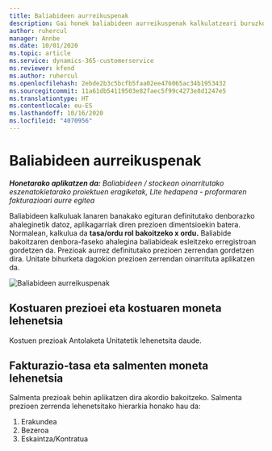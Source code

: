 ```yaml
---
title: Baliabideen aurreikuspenak
description: Gai honek baliabideen aurreikuspenak kalkulatzeari buruzko informazioa eskaintzen du Project Operations-en.
author: ruhercul
manager: Annbe
ms.date: 10/01/2020
ms.topic: article
ms.service: dynamics-365-customerservice
ms.reviewer: kfend
ms.author: ruhercul
ms.openlocfilehash: 2ebde2b3c5bcfb5faa02ee476065ac34b1953432
ms.sourcegitcommit: 11a61db54119503e82faec5f99c4273e8d1247e5
ms.translationtype: HT
ms.contentlocale: eu-ES
ms.lasthandoff: 10/16/2020
ms.locfileid: "4070956"
---
```

# <a name="resource-estimates"></a>Baliabideen aurreikuspenak

_**Honetarako aplikatzen da:** Baliabideen / stockean oinarritutako eszenatokietarako proiektuen eragiketak, Lite hedapena - proformaren fakturazioari aurre egitea_

Baliabideen kalkuluak lanaren banakako egituran definitutako denborazko ahaleginetik datoz, aplikagarriak diren prezioen dimentsioekin batera. Normalean, kalkulua da **tasa/ordu rol bakoitzeko x ordu.** Baliabide bakoitzaren denbora-faseko ahalegina baliabideak esleitzeko erregistroan gordetzen da. Prezioak aurrez definitutako prezioen zerrendan gordetzen dira. Unitate bihurketa dagokion prezioen zerrendan oinarrituta aplikatzen da.

![Baliabideen aurreikuspenak](./media/navigation12.png)

## <a name="default-cost-price-and-cost-currency"></a>Kostuaren prezioei eta kostuaren moneta lehenetsia

Kostuen prezioak Antolaketa Unitatetik lehenetsita daude.

## <a name="default-bill-rate-and-sales-currency"></a>Fakturazio-tasa eta salmenten moneta lehenetsia

Salmenta prezioak behin aplikatzen dira akordio bakoitzeko. Salmenta prezioen zerrenda lehenetsitako hierarkia honako hau da:

1. Erakundea
2. Bezeroa
3. Eskaintza/Kontratua
